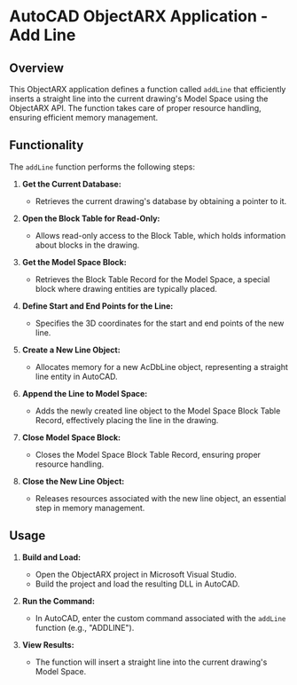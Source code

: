 # AutoCAD ObjectARX Application - Add Line
 
## Overview
 
This ObjectARX application defines a function called `addLine` that efficiently inserts a straight line into the current drawing's Model Space using the ObjectARX API. The function takes care of proper resource handling, ensuring efficient memory management.
 
## Functionality
 
The `addLine` function performs the following steps:
 
1. **Get the Current Database:**
   - Retrieves the current drawing's database by obtaining a pointer to it.
 
2. **Open the Block Table for Read-Only:**
   - Allows read-only access to the Block Table, which holds information about blocks in the drawing.
 
3. **Get the Model Space Block:**
   - Retrieves the Block Table Record for the Model Space, a special block where drawing entities are typically placed.
 
4. **Define Start and End Points for the Line:**
   - Specifies the 3D coordinates for the start and end points of the new line.
 
5. **Create a New Line Object:**
   - Allocates memory for a new AcDbLine object, representing a straight line entity in AutoCAD.
 
6. **Append the Line to Model Space:**
   - Adds the newly created line object to the Model Space Block Table Record, effectively placing the line in the drawing.
 
7. **Close Model Space Block:**
   - Closes the Model Space Block Table Record, ensuring proper resource handling.
 
8. **Close the New Line Object:**
   - Releases resources associated with the new line object, an essential step in memory management.
 
## Usage
 
1. **Build and Load:**
   - Open the ObjectARX project in Microsoft Visual Studio.
   - Build the project and load the resulting DLL in AutoCAD.
 
2. **Run the Command:**
   - In AutoCAD, enter the custom command associated with the `addLine` function (e.g., "ADDLINE").
 
3. **View Results:**
   - The function will insert a straight line into the current drawing's Model Space.

